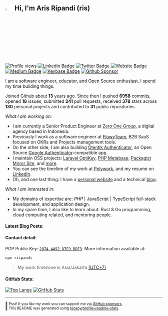 <!-- <img src="https://media.giphy.com/media/SWoSkN6DxTszqIKEqv/giphy.gif" alt="Aris Ripandi"> -->

## <img src="https://media.giphy.com/media/hvRJCLFzcasrR4ia7z/giphy.gif" width="4%" /> &nbsp;Hi, I'm Aris Ripandi (ris)

![Profile views](https://komarev.com/ghpvc/?username=riipandi&color=blueviolet&style=flat)
[![Linkedin Badge](https://img.shields.io/badge/-aris--ripandi-blue?style=flat&logo=Linkedin&logoColor=white&link=https://www.linkedin.com/in/aris-ripandi/)](https://www.linkedin.com/in/aris-ripandi)
[![Twitter Badge](https://img.shields.io/badge/-%40riipandi-1ca0f1?style=flat&labelColor=0890f0&logo=twitter&logoColor=white)](https://twitter.com/riipandi)
[![Website Badge](https://img.shields.io/badge/ripandis.com-4384ff?style=flat&logo=appveyor&logoColor=white&link=https://ripandis.com/)](https://ripandis.com/)
[![Medium Badge](https://img.shields.io/badge/Medium-2e3030?style=flat&logo=medium&logoColor=white)](https://medium.com/@riipandi/)
[![Keybase Badge](https://img.shields.io/badge/-%40riipandi-3663ea?style=flat&labelColor=182d6e&logo=keybase&logoColor=white)](https://keybase.io/riipandi)
[![Github Sponsor](https://img.shields.io/static/v1?color=26B643&label=Sponsor&message=%E2%9D%A4&logo=GitHub&style=flat)](https://github.com/sponsors/riipandi)

I am a software engineer, educator, and Open Source enthusiast. I spend my time building things.

Joined Github about **13** years ago. Since then I pushed **6958** commits,
opened **18** issues, submitted **241** pull requests, received **378**
stars across **130** personal projects and contributed to **31**
public repositories.

_What I am working on:_

-   I am currently a Senior Product Engineer at [Zero One Group](https://zero-one-group.com/technology/), a digital agency based in Indonesia.
-   Previously I work as a software engineer at [FlowyTeam](https://www.flowyteam.com/), B2B SaaS focused on OKRs and Projects management tools.
-   On the other side, I am also building [Otentik Authenticator](https://otentik.app/), an Open Source [Google Authenticator](https://support.google.com/accounts/answer/1066447?hl=en&co=GENIE.Platform%3DAndroid)-compatible app.
-   I maintain OSS projects: [Laravel OptiKey](https://github.com/riipandi/laravel-optikey), [PHP Metabase](https://github.com/riipandi/php-metabase), [Packagist Mirror Site](https://packagist.pages.dev/), and [more](https://github.com/riipandi?tab=repositories&q=&type=source).
-   You can see the timeline of my work at [Polywork](https://poly.work/aris), and my resume on [LinkedIn](https://www.linkedin.com/in/aris-ripandi/).
-   Oh, and one last thing: I have a [personal website](https://ripandis.com/) and a technical [blog](https://riipandi.hashnode.dev/).

_What I am interested in:_

-   My domains of expertise are: ~~_PHP_~~ | JavaScript | TypeScript full-stack development, and application design.
-   In my spare time, I also like to learn about: Rust & Go programming, cloud computing related, and mentoring people.

#### Latest Blog Posts:

<!-- BLOG-POST-LIST:START -->
<!-- BLOG-POST-LIST:END -->

#### Contact detail:

PGP Public Key: [`2874 4492 87E9 BDF3`](https://keybase.io/riipandi/pgp_keys.asc). More information available at:

```sh
npx riipandi
```

> My work timezone is Asia/Jakarta <a href="https://time.is/UTC+7" target="_blank" rel="noopener noreferrer">(UTC+7)</a>

#### GitHub Stats:

[![Top Langs](https://github-readme-stats.vercel.app/api/top-langs/?username=riipandi&layout=compact&hide_border=true&card_width=280)](https://s.id/1vBYf)
[![GitHub Stats](https://github-readme-stats.vercel.app/api?username=riipandi&hide_border=true&hide_title=true&show_icons=false&locale=en&theme=vue&text_bold=false&card_width=390)](https://s.id/1vBYA)

<!-- ![PHP](https://img.shields.io/static/v1?style=flat-square&label=%E2%A0%80&color=555&labelColor=%234F5D95&message=PHP%EF%B8%B162%25)
![JavaScript](https://img.shields.io/static/v1?style=flat-square&label=%E2%A0%80&color=555&labelColor=%23f1e05a&message=JavaScript%EF%B8%B110.6%25)
![HTML](https://img.shields.io/static/v1?style=flat-square&label=%E2%A0%80&color=555&labelColor=%23e34c26&message=HTML%EF%B8%B16.7%25)
![CSS](https://img.shields.io/static/v1?style=flat-square&label=%E2%A0%80&color=555&labelColor=%23563d7c&message=CSS%EF%B8%B15.7%25)
![C#](https://img.shields.io/static/v1?style=flat-square&label=%E2%A0%80&color=555&labelColor=%23178600&message=C%23%EF%B8%B14%25)
![Go](https://img.shields.io/static/v1?style=flat-square&label=%E2%A0%80&color=555&labelColor=%2300ADD8&message=Go%EF%B8%B13.9%25)
![TypeScript](https://img.shields.io/static/v1?style=flat-square&label=%E2%A0%80&color=555&labelColor=%233178c6&message=TypeScript%EF%B8%B12.2%25)
![Other](https://img.shields.io/static/v1?style=flat-square&label=%E2%A0%80&color=555&labelColor=%23ededed&message=Other%EF%B8%B14.5%25)
 -->

---

<sub>🤫 Psst! If you like my work you can support me via [GitHub sponsors](https://github.com/sponsors/riipandi).
<br/>🤖 This README was generated using [teoxoy/profile-readme-stats](https://github.com/marketplace/actions/profile-readme-stats).</sub>
